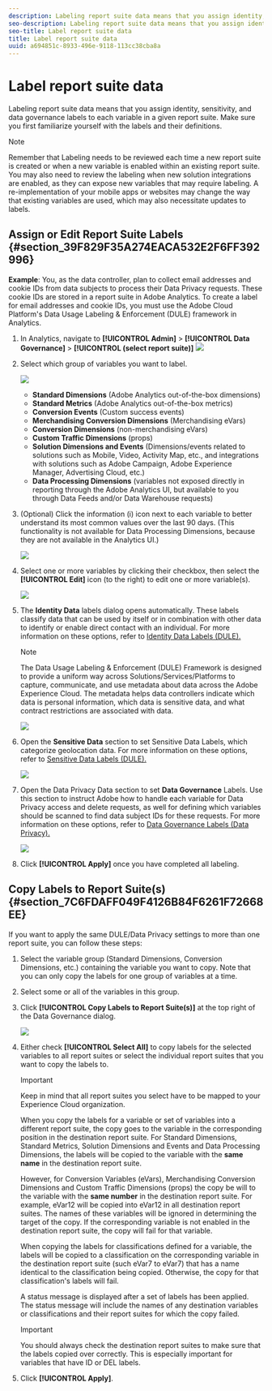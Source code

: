 ```yaml
---
description: Labeling report suite data means that you assign identity, sensitivity, and data governance labels to each variable in a given report suite. Make sure you first familiarize yourself with the labels and their definitions.
seo-description: Labeling report suite data means that you assign identity, sensitivity, and data governance labels to each variable in a given report suite. Make sure you first familiarize yourself with the labels and their definitions.
seo-title: Label report suite data
title: Label report suite data
uuid: a694851c-8933-496e-9118-113cc38cba8a
---
```


# Label report suite data

Labeling report suite data means that you assign identity, sensitivity, and data governance labels to each variable in a given report suite. Make sure you first familiarize yourself with the labels and their definitions.

>[!NOTE]
>
>Remember that Labeling needs to be reviewed each time a new report suite is created or when a new variable is enabled within an existing report suite. You may also need to review the labeling when new solution integrations are enabled, as they can expose new variables that may require labeling. A re-implementation of your mobile apps or websites may change the way that existing variables are used, which may also necessitate updates to labels.

## Assign or Edit Report Suite Labels {#section_39F829F35A274EACA532E2F6FF392996}

**Example**: You, as the data controller, plan to collect email addresses and cookie IDs from data subjects to process their Data Privacy requests. These cookie IDs are stored in a report suite in Adobe Analytics. To create a label for email addresses and cookie IDs, you must use the Adobe Cloud Platform's Data Usage Labeling & Enforcement (DULE) framework in Analytics.

1. In Analytics, navigate to **[!UICONTROL Admin]** > **[!UICONTROL Data Governance]** > **[!UICONTROL (select report suite)]** ![](assets/privacy_rs_settings.png)

1. Select which group of variables you want to label.

   ![](assets/variables.png)

   * **Standard Dimensions** (Adobe Analytics out-of-the-box dimensions) 
   * **Standard Metrics** (Adobe Analytics out-of-the-box metrics) 
   * **Conversion Events** (Custom success events) 
   * **Merchandising Conversion Dimensions** (Merchandising eVars) 
   * **Conversion Dimensions** (non-merchandising eVars) 
   * **Custom Traffic Dimensions** (props) 
   * **Solution Dimensions and Events** (Dimensions/events related to solutions such as Mobile, Video, Activity Map, etc., and integrations with solutions such as Adobe Campaign, Adobe Experience Manager, Advertising Cloud, etc.) 
   * **Data Processing Dimensions** (variables not exposed directly in reporting through the Adobe Analytics UI, but available to you through Data Feeds and/or Data Warehouse requests)

1. (Optional) Click the information (i) icon next to each variable to better understand its most common values over the last 90 days. (This functionality is not available for Data Processing Dimensions, because they are not available in the Analytics UI.)

   ![](assets/info.png)

1. Select one or more variables by clicking their checkbox, then select the **[!UICONTROL Edit]** icon (to the right) to edit one or more variable(s).

   ![](assets/edit.png)

1. The **Identity Data** labels dialog opens automatically. These labels classify data that can be used by itself or in combination with other data to identify or enable direct contact with an individual. For more information on these options, refer to [Identity Data Labels (DULE).](/help/admin/c-data-governance/gdpr-labels.md#identity-data-labels) 

   >[!NOTE]
   >
   >The Data Usage Labeling & Enforcement (DULE) Framework is designed to provide a uniform way across Solutions/Services/Platforms to capture, communicate, and use metadata about data across the Adobe Experience Cloud. The metadata helps data controllers indicate which data is personal information, which data is sensitive data, and what contract restrictions are associated with data.

   ![](assets/identity_labels.png)

1. Open the **Sensitive Data** section to set Sensitive Data Labels, which categorize geolocation data. For more information on these options, refer to [Sensitive Data Labels (DULE).](/help/admin/c-data-governance/gdpr-labels.md#sensitive-data-labels)

   ![](assets/sensitive_data.png)

1. Open the Data Privacy Data section to set **Data Governance** Labels. Use this section to instruct Adobe how to handle each variable for Data Privacy access and delete requests, as well for defining which variables should be scanned to find data subject IDs for these requests. For more information on these options, refer to [Data Governance Labels (Data Privacy).](/help/admin/c-data-governance/gdpr-labels.md#data-governance-labels)

   ![](assets/privacy_labels.png)

1. Click **[!UICONTROL Apply]** once you have completed all labeling.

## Copy Labels to Report Suite(s) {#section_7C6FDAFF049F4126B84F6261F72668EE}

If you want to apply the same DULE/Data Privacy settings to more than one report suite, you can follow these steps:

1. Select the variable group (Standard Dimensions, Conversion Dimensions, etc.) containing the variable you want to copy. Note that you can only copy the labels for one group of variables at a time.
1. Select some or all of the variables in this group.
1. Click **[!UICONTROL Copy Labels to Report Suite(s)]** at the top right of the Data Governance dialog.

   ![](assets/apply_as_template.png)

1. Either check **[!UICONTROL Select All]** to copy labels for the selected variables to all report suites or select the individual report suites that you want to copy the labels to.

   >[!IMPORTANT]
   >
   >Keep in mind that all report suites you select have to be mapped to your Experience Cloud organization.

   When you copy the labels for a variable or set of variables into a different report suite, the copy goes to the variable in the corresponding position in the destination report suite. For Standard Dimensions, Standard Metrics, Solution Dimensions and Events and Data Processing Dimensions, the labels will be copied to the variable with the **same name** in the destination report suite.

   However, for Conversion Variables (eVars), Merchandising Conversion Dimensions and Custom Traffic Dimensions (props) the copy be will to the variable with the **same number** in the destination report suite. For example, eVar12 will be copied into eVar12 in all destination report suites. The names of these variables will be ignored in determining the target of the copy. If the corresponding variable is not enabled in the destination report suite, the copy will fail for that variable.

   When copying the labels for classifications defined for a variable, the labels will be copied to a classification on the corresponding variable in the destination report suite (such eVar7 to eVar7) that has a name identical to the classification being copied. Otherwise, the copy for that classification's labels will fail.

   A status message is displayed after a set of labels has been applied. The status message will include the names of any destination variables or classifications and their report suites for which the copy failed.

   >[!IMPORTANT]
   >
   >You should always check the destination report suites to make sure that the labels copied over correctly. This is especially important for variables that have ID or DEL labels.

1. Click **[!UICONTROL Apply]**.

